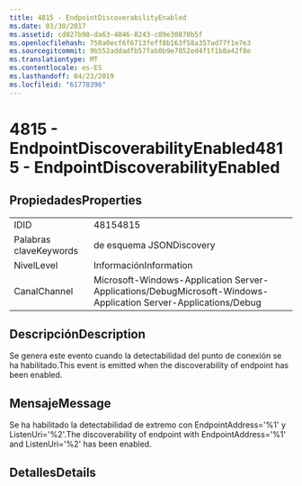 ```yaml
---
title: 4815 - EndpointDiscoverabilityEnabled
ms.date: 03/30/2017
ms.assetid: cd027b98-da63-4046-8243-c09e30870b5f
ms.openlocfilehash: 750a0ecf6f6713feff8b163f58a357ad77f1e7e3
ms.sourcegitcommit: 9b552addadfb57fab0b9e7852ed4f1f1b8a42f8e
ms.translationtype: MT
ms.contentlocale: es-ES
ms.lasthandoff: 04/23/2019
ms.locfileid: "61778396"
---
```

# <a name="4815---endpointdiscoverabilityenabled"></a><span data-ttu-id="59528-102">4815 - EndpointDiscoverabilityEnabled</span><span class="sxs-lookup"><span data-stu-id="59528-102">4815 - EndpointDiscoverabilityEnabled</span></span>
## <a name="properties"></a><span data-ttu-id="59528-103">Propiedades</span><span class="sxs-lookup"><span data-stu-id="59528-103">Properties</span></span>  
  
|||  
|-|-|  
|<span data-ttu-id="59528-104">ID</span><span class="sxs-lookup"><span data-stu-id="59528-104">ID</span></span>|<span data-ttu-id="59528-105">4815</span><span class="sxs-lookup"><span data-stu-id="59528-105">4815</span></span>|  
|<span data-ttu-id="59528-106">Palabras clave</span><span class="sxs-lookup"><span data-stu-id="59528-106">Keywords</span></span>|<span data-ttu-id="59528-107">de esquema JSON</span><span class="sxs-lookup"><span data-stu-id="59528-107">Discovery</span></span>|  
|<span data-ttu-id="59528-108">Nivel</span><span class="sxs-lookup"><span data-stu-id="59528-108">Level</span></span>|<span data-ttu-id="59528-109">Información</span><span class="sxs-lookup"><span data-stu-id="59528-109">Information</span></span>|  
|<span data-ttu-id="59528-110">Canal</span><span class="sxs-lookup"><span data-stu-id="59528-110">Channel</span></span>|<span data-ttu-id="59528-111">Microsoft-Windows-Application Server-Applications/Debug</span><span class="sxs-lookup"><span data-stu-id="59528-111">Microsoft-Windows-Application Server-Applications/Debug</span></span>|  
  
## <a name="description"></a><span data-ttu-id="59528-112">Descripción</span><span class="sxs-lookup"><span data-stu-id="59528-112">Description</span></span>  
 <span data-ttu-id="59528-113">Se genera este evento cuando la detectabilidad del punto de conexión se ha habilitado.</span><span class="sxs-lookup"><span data-stu-id="59528-113">This event is emitted when the discoverability of endpoint has been enabled.</span></span>  
  
## <a name="message"></a><span data-ttu-id="59528-114">Mensaje</span><span class="sxs-lookup"><span data-stu-id="59528-114">Message</span></span>  
 <span data-ttu-id="59528-115">Se ha habilitado la detectabilidad de extremo con EndpointAddress='%1' y ListenUri='%2'.</span><span class="sxs-lookup"><span data-stu-id="59528-115">The discoverability of endpoint with EndpointAddress='%1' and ListenUri='%2' has been enabled.</span></span>  
  
## <a name="details"></a><span data-ttu-id="59528-116">Detalles</span><span class="sxs-lookup"><span data-stu-id="59528-116">Details</span></span>
